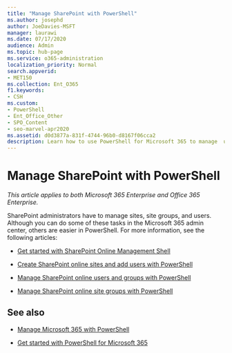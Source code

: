 ```yaml
---
title: "Manage SharePoint with PowerShell"
ms.author: josephd
author: JoeDavies-MSFT
manager: laurawi
ms.date: 07/17/2020
audience: Admin
ms.topic: hub-page
ms.service: o365-administration
localization_priority: Normal
search.appverid:
- MET150
ms.collection: Ent_O365
f1.keywords:
- CSH
ms.custom: 
- PowerShell
- Ent_Office_Other
- SPO_Content
- seo-marvel-apr2020
ms.assetid: d0d3877a-831f-4744-96b0-d8167f06cca2
description: Learn how to use PowerShell for Microsoft 365 to manage  users, groups, and site groups.
---
```


# Manage SharePoint with PowerShell

*This article applies to both Microsoft 365 Enterprise and Office 365 Enterprise.*

SharePoint administrators have to manage sites, site groups, and users. Although you can do some of these tasks in the Microsoft 365 admin center, others are easier in PowerShell. For more information, see the following articles:

- [Get started with SharePoint Online Management Shell](https://docs.microsoft.com/powershell/sharepoint/sharepoint-online/connect-sharepoint-online?view=sharepoint-ps)
  
- [Create SharePoint online sites and add users with PowerShell](create-sharepoint-sites-and-add-users-with-powershell.md)
    
- [Manage SharePoint online users and groups with PowerShell](manage-sharepoint-users-and-groups-with-powershell.md)
    
- [Manage SharePoint online site groups with PowerShell](manage-sharepoint-site-groups-with-powershell.md)
    
## See also

- [Manage Microsoft 365 with PowerShell](manage-microsoft-365-with-microsoft-365-powershell.md)

- [Get started with PowerShell for Microsoft 365](getting-started-with-microsoft-365-powershell.md)
